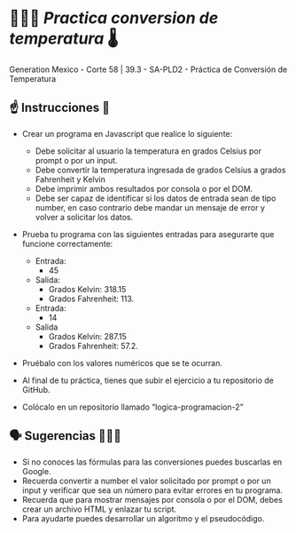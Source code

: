 # 🧑🏻‍💻  <i>Practica conversion de temperatura </i>🌡️
Generation Mexico - Corte 58 | 39.3 - SA-PLD2 - Práctica de Conversión de Temperatura

## ☝️ Instrucciones 📃
- Crear un programa en Javascript que realice lo siguiente:
  - Debe solicitar al usuario la temperatura en grados Celsius por prompt o por un input.
  - Debe convertir la temperatura ingresada de grados Celsius a grados Fahrenheit y Kelvin
  - Debe imprimir ambos resultados por consola o por el DOM.
  - Debe ser capaz de identificar si los datos de entrada sean de tipo number, en caso contrario debe mandar un mensaje de error y volver a solicitar los datos.

- Prueba tu programa con las siguientes entradas para asegurarte que funcione correctamente:
  - Entrada:
    - 45
  - Salida:
      - Grados Kelvin: 318.15
      - Grados Fahrenheit: 113.
  - Entrada:
      - 14
  - Salida
      - Grados Kelvin: 287.15
      - Grados Fahrenheit: 57.2.
- Pruébalo con los valores numéricos que se te ocurran.
- Al final de tu práctica, tienes que subir el ejercicio a tu repositorio de GitHub.
- Colócalo en un repositorio llamado “logica-programacion-2”

## 🗣️ Sugerencias 👩🏻‍🏫
- Si no conoces las fórmulas para las conversiones puedes buscarlas en Google.
- Recuerda convertir a number el valor solicitado por prompt o por un input y verificar que sea un número para evitar errores en tu programa.
- Recuerda que para mostrar mensajes por consola o por el DOM, debes crear un archivo HTML y enlazar tu script.
- Para ayudarte puedes desarrollar un algoritmo y el pseudocódigo.
